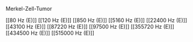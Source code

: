 Merkel-Zell-Tumor

[[80 Hz (E)]]
[[120 Hz (E)]]
[[850 Hz (E)]]
[[5160 Hz (E)]]
[[22400 Hz (E)]]
[[43100 Hz (E)]]
[[87220 Hz (E)]]
[[97500 Hz (E)]]
[[355720 Hz (E)]]
[[434500 Hz (E)]]
[[515000 Hz (E)]]